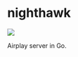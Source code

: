 nighthawk
==========

![](http://upload.wikimedia.org/wikipedia/commons/a/a1/F-117_Nighthawk_Front.jpg)

Airplay server in Go.
